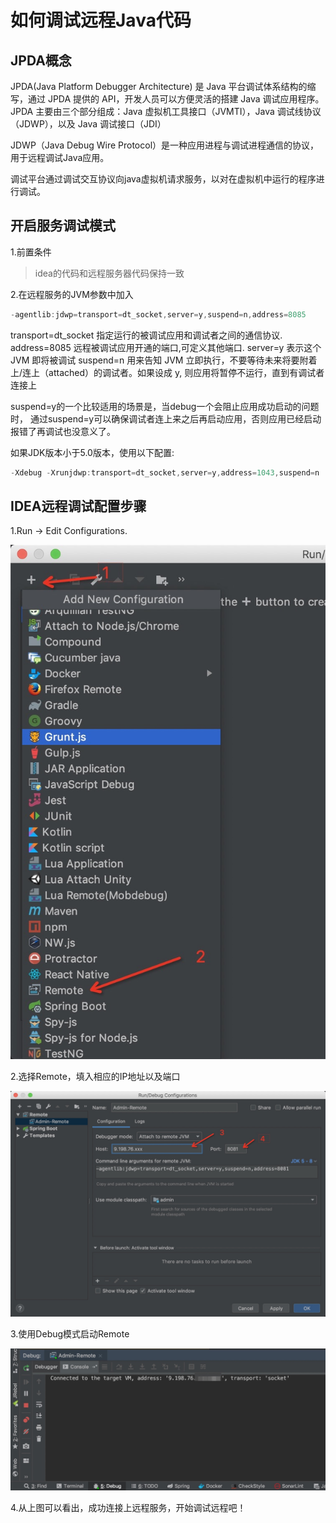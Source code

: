 
# 如何调试远程Java代码

## JPDA概念

JPDA(Java Platform Debugger Architecture) 是 Java 平台调试体系结构的缩写，通过 JPDA 提供的 API，开发人员可以方便灵活的搭建 Java 调试应用程序。JPDA 主要由三个部分组成：Java 虚拟机工具接口（JVMTI），Java 调试线协议（JDWP），以及 Java 调试接口（JDI）

JDWP（Java Debug Wire Protocol）是一种应用进程与调试进程通信的协议，用于远程调试Java应用。

调试平台通过调试交互协议向java虚拟机请求服务，以对在虚拟机中运行的程序进行调试。

## 开启服务调试模式

1.前置条件

> idea的代码和远程服务器代码保持一致

2.在远程服务的JVM参数中加入

```java
-agentlib:jdwp=transport=dt_socket,server=y,suspend=n,address=8085
```

transport=dt_socket 指定运行的被调试应用和调试者之间的通信协议.
address=8085 远程被调试应用开通的端口,可定义其他端口.
server=y 表示这个 JVM 即将被调试
suspend=n 用来告知 JVM 立即执行，不要等待未来将要附着上/连上（attached）的调试者。如果设成 y, 则应用将暂停不运行，直到有调试者连接上

suspend=y的一个比较适用的场景是，当debug一个会阻止应用成功启动的问题时， 通过suspend=y可以确保调试者连上来之后再启动应用，否则应用已经启动报错了再调试也没意义了。


如果JDK版本小于5.0版本，使用以下配置:
```java
-Xdebug -Xrunjdwp:transport=dt_socket,server=y,address=1043,suspend=n
```

## IDEA远程调试配置步骤

1.Run -> Edit Configurations.

![IMAGE](A8886A050ADC259919ACDB49526415FF.jpg ':size=378x617')

2.选择Remote，填入相应的IP地址以及端口

![IMAGE](1C40D0DADD9A5193D06809F1225F1CB2.jpg ':size=862x617')

3.使用Debug模式启动Remote

![IMAGE](76F4CCE6AA17D20F94057B1DD0D61D5F.jpg ':size=710x320')

4.从上图可以看出，成功连接上远程服务，开始调试远程吧！